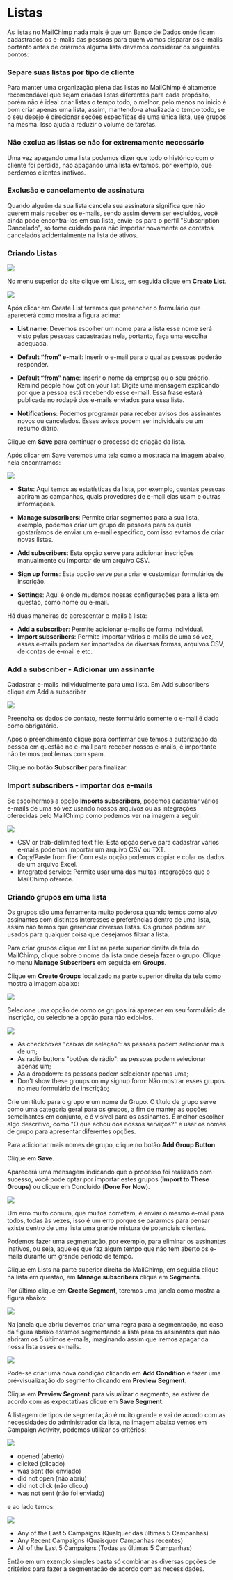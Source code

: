# Listas

As listas no MailChimp nada mais é que um Banco de Dados onde ficam cadastrados os e-mails das pessoas para quem vamos disparar os e-mails portanto antes de criarmos alguma lista devemos considerar os seguintes pontos:

### Separe suas listas por tipo de cliente

Para manter uma organização plena das listas no MailChimp é altamente recomendável que sejam criadas listas diferentes para cada propósito, porém não é ideal criar listas o tempo todo, o melhor, pelo menos no inicio é bom criar apenas uma lista, assim, mantendo-a atualizada o tempo todo, se o seu desejo é direcionar seções específicas de uma única lista, use grupos na mesma. Isso ajuda a reduzir o volume de tarefas.

### Não exclua as listas se não for extremamente necessário

Uma vez apagando uma lista podemos dizer que todo o histórico com o cliente foi perdida, não apagando uma lista evitamos, por exemplo, que perdemos clientes inativos.

### Exclusão e cancelamento de assinatura

Quando alguém da sua lista cancela sua assinatura significa que não querem mais receber os e-mails, sendo assim devem ser excluídos, você ainda pode encontrá-los  em sua lista, envie-os para o perfil "Subscription Cancelado", só tome cuidado para não importar novamente os contatos cancelados acidentalmente na lista de ativos.

### Criando Listas

![](mailchimp-criando_listas.png)

No menu superior do site clique em Lists, em seguida clique em **Create List**.

![](mailchimp-criando_listas_1.png)

Após clicar em Create List teremos que preencher o formulário que aparecerá como mostra a figura acima:

* **List name**: Devemos escolher um nome para a lista esse nome será visto pelas pessoas cadastradas nela, portanto, faça uma escolha adequada.

* **Default “from” e-mail**: Inserir o e-mail para o qual as pessoas poderão responder.

* **Default “from” name**: Inserir o nome da empresa ou o seu próprio.
Remind people how got on your list: Digite uma mensagem explicando por que a pessoa está recebendo esse e-mail. Essa frase estará publicada no rodapé dos e-mails enviados para essa lista.

* **Notifications**: Podemos programar para receber avisos dos assinantes novos ou cancelados. Esses avisos podem ser individuais ou um resumo diário.


Clique em **Save** para continuar o processo de criação da lista.

Após clicar em Save veremos uma tela como a mostrada na imagem abaixo, nela encontramos:

![](mailchimp-criando_listas_2.png)

* **Stats**: Aqui temos as estatísticas da lista, por exemplo, quantas pessoas abriram as campanhas, quais provedores de e-mail elas usam e outras informações.

* **Manage subscribers**: Permite criar segmentos para a sua lista,  exemplo, podemos criar um grupo de pessoas para os quais gostaríamos de enviar um e-mail especifico, com isso evitamos de criar novas listas.

* **Add subscribers**: Esta opção serve para adicionar inscrições manualmente ou importar de um arquivo CSV.

* **Sign up forms**: Esta opção serve para criar e customizar formulários de inscrição.

* **Settings**: Aqui é onde mudamos nossas configurações para a lista em questão, como nome ou e-mail.


Há duas maneiras de acrescentar e-mails à lista:

* **Add a subscriber**: Permite adicionar e-mails de forma individual.
* **Import subscribers**: Permite importar vários e-mails de uma só vez, esses e-mails podem ser importados de diversas formas, arquivos CSV, de contas de e-mail e etc.

### Add a subscriber - Adicionar um assinante

Cadastrar e-mails individualmente para uma lista.
Em Add subscribers clique em Add a subscriber

![](mailchimp-criando_listas_4.png)

Preencha os dados do contato, neste formulário somente o e-mail é dado como obrigatório.

Após o preenchimento clique para confirmar que temos a autorização da pessoa em questão no e-mail para receber nossos e-mails, é importante não termos problemas com spam.

Clique no botão **Subscriber** para finalizar.

### Import subscribers - importar dos e-mails

Se escolhermos a opção **Imports subscribers**, podemos cadastrar vários e-mails de uma só vez usando nossos arquivos ou as integrações oferecidas pelo MailChimp como podemos ver na imagem a seguir:

![](mailchimp-criando_listas_5.png)

* CSV or trab-delimited text file: Esta opção serve para cadastrar vários e-mails podemos importar um arquivo CSV ou TXT.
* Copy/Paste from file: Com esta opção podemos copiar e colar os dados de um arquivo Excel.
* Integrated service: Permite usar uma das muitas integrações que o MailChimp oferece.

### Criando grupos em uma lista

Os grupos são uma ferramenta muito poderosa quando temos como alvo assinantes com distintos interesses e preferências dentro de uma lista, assim não temos que gerenciar diversas listas.  Os grupos podem ser usados para qualquer coisa que desejamos filtrar a lista.

Para criar grupos clique em List na parte superior direita da tela do MailChimp, clique sobre o nome da lista onde deseja fazer o grupo. Clique no menu **Manage Subscribers** em seguida em **Groups**.

Clique em **Create Groups** localizado na parte superior direita da tela como mostra a imagem abaixo:

![](mailchimp-grupos.png)

Selecione uma opção de como os grupos irá aparecer em seu formulário de inscrição, ou selecione a opção para não exibi-los.

![](mailchimp-grupos_1.png)

* As checkboxes "caixas de seleção": as pessoas podem selecionar mais de um;
* As radio buttons "botões de rádio": as pessoas podem selecionar apenas um;
* As a dropdown: as pessoas podem selecionar apenas uma;
* Don't show these groups on my signup form: Não mostrar esses grupos no meu formulário de inscrição;

Crie um título para o grupo e um nome de Grupo. O título de grupo serve como uma categoria geral para os grupos, a fim de manter as opções semelhantes em conjunto, e é visível para os assinantes. É melhor escolher algo descritivo, como "O que achou dos nossos serviços?" e usar os nomes de grupo para apresentar diferentes opções.

Para adicionar mais nomes de grupo, clique no botão **Add Group Button**.

Clique em **Save**.

Aparecerá uma mensagem indicando que o processo foi realizado com sucesso, você pode optar por importar estes grupos (**Import to These Groups**) ou clique em Concluído (**Done For Now**).

![](mailchimp-grupos_2.png)

Um erro muito comum, que muitos cometem, é enviar o mesmo e-mail para todos, todas às vezes, isso é um erro porque se pararmos para pensar existe dentro de uma lista uma grande mistura de potenciais clientes.

Podemos fazer uma segmentação, por exemplo, para eliminar os assinantes inativos, ou seja, aqueles que faz algum tempo que não tem aberto os e-mails durante um grande período de tempo.

Clique em Lists na parte superior direita do MailChimp, em seguida clique na lista em questão, em **Manage subscribers** clique em **Segments**.

Por último clique em **Create Segment**, teremos uma janela como mostra a figura abaixo:

![](mailchimp-segmento.png)

Na janela que abriu devemos criar uma regra para a segmentação, no caso da figura abaixo estamos segmentando a lista para os assinantes que não abriram os 5 últimos e-mails, imaginando assim que iremos apagar da nossa lista esses e-mails.

![](mailchimp-segmento_1.png)

Pode-se criar uma nova condição clicando em **Add Condition** e fazer uma pré-visualização do segmento clicando em **Preview Segment**.

Clique em **Preview Segment** para visualizar o segmento, se estiver de acordo com as expectativas clique em **Save Segment**.

A listagem de tipos de segmentação é muito grande e vai de acordo com as necessidades do administrador da lista, na imagem abaixo vemos em Campaign Activity, podemos utilizar os critérios:

![](mailchimp-segmento_4.png)

* opened (aberto)
* clicked (clicado)
* was sent (foi enviado)
* did not open (não abriu)
* did not click (não clicou)
* was not sent (não foi enviado)

e ao lado temos:

![](mailchimp-segmento_5.png)

* Any of the Last 5 Campaigns (Qualquer das últimas 5 Campanhas)
* Any Recent Campaigns (Quaisquer Campanhas recentes)
* All of the Last 5 Campaigns (Todas as últimas 5 Campanhas)

Então em um exemplo simples basta só combinar as diversas opções de critérios para fazer a segmentação de acordo com as necessidades.